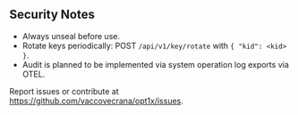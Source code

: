 ## Security Notes

- Always unseal before use.
- Rotate keys periodically: POST `/api/v1/key/rotate` with `{ "kid": <kid> }`.
- Audit is planned to be implemented via system operation log exports via OTEL.

Report issues or contribute at https://github.com/vaccovecrana/opt1x/issues.
